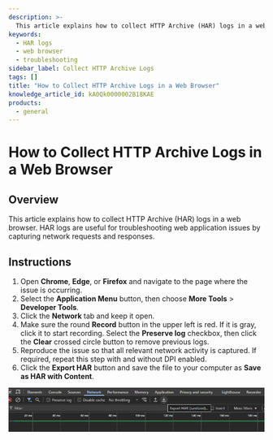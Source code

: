 ```yaml
---
description: >-
  This article explains how to collect HTTP Archive (HAR) logs in a web browser, which are useful for troubleshooting web application issues by capturing network requests and responses.
keywords:
  - HAR logs
  - web browser
  - troubleshooting
sidebar_label: Collect HTTP Archive Logs
tags: []
title: "How to Collect HTTP Archive Logs in a Web Browser"
knowledge_article_id: kA0Qk0000002B18KAE
products:
  - general
---
```


# How to Collect HTTP Archive Logs in a Web Browser

## Overview

This article explains how to collect HTTP Archive (HAR) logs in a web browser. HAR logs are useful for troubleshooting web application issues by capturing network requests and responses.

## Instructions

1. Open **Chrome**, **Edge**, or **Firefox** and navigate to the page where the issue is occurring.
2. Select the **Application Menu** button, then choose **More Tools** > **Developer Tools**.
3. Click the **Network** tab and keep it open.
4. Make sure the round **Record** button in the upper left is red. If it is gray, click it to start recording. Select the **Preserve log** checkbox, then click the **Clear** crossed circle button to remove previous logs.
5. Reproduce the issue so that all relevant network activity is captured. If required, repeat this step with and without DPI enabled.
6. Click the **Export HAR** button and save the file to your computer as **Save as HAR with Content**.

![Dialog box for exporting HAR logs with the Export HAR button highlighted](./images/servlet_image_25a6a63e2d98.png)